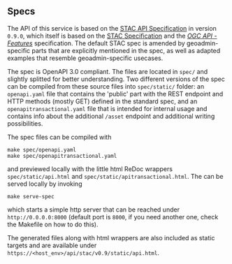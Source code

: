 ## Specs

The API of this service is based on the [STAC API Specification](https://github.com/radiantearth/stac-api-spec) in version `0.9.0`, which itself is based on the [STAC Specification](https://github.com/radiantearth/stac-spec/tree/v0.9.0) and the [_OGC API - Features_](https://github.com/opengeospatial/ogcapi-features) specification. The default STAC spec is amended by geoadmin-specific parts that are explicitly mentioned in the spec, as well as adapted examples that resemble geoadmin-specific usecases.

The spec is OpenAPI 3.0 compliant. The files are located in `spec/` and slightly splitted for better understanding. Two different versions of the spec can be compiled from these source files into `spec/static/` folder: an `openapi.yaml` file that contains the 'public' part with the REST endpoint and HTTP methods (mostly GET) defined in the standard spec, and an `openapitransactional.yaml` file that is intended for internal usage and contains info about the additional `/asset` endpoint and additional writing possibilities. 

The spec files can be compiled with 

```
make spec/openapi.yaml
make spec/openapitransactional.yaml
```

and previewed locally with the little html ReDoc wrappers `spec/static/api.html` and `spec/static/apitransactional.html`. The can be served locally by invoking

```
make serve-spec
```

which starts a simple http server that can be reached under `http://0.0.0.0:8000` (default port is `8000`, if you need another one, check the Makefile on how to do this).

The generated files along with html wrappers are also included as static targets and are available under `https://<host_env>/api/stac/v0.9/static/api.html`.
